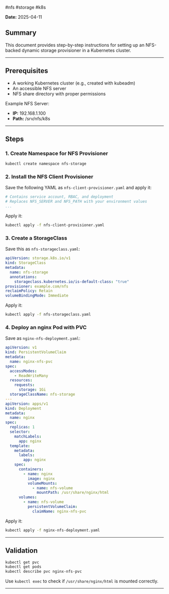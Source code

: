 #nfs #storage #k8s 

**Date:** 2025-04-11

## Summary

This document provides step-by-step instructions for setting up an NFS-backed dynamic storage provisioner in a Kubernetes cluster.

---

## Prerequisites

- A working Kubernetes cluster (e.g., created with kubeadm)
- An accessible NFS server
- NFS share directory with proper permissions

Example NFS Server:
- **IP:** 192.168.1.100
- **Path:** /srv/nfs/k8s

---

## Steps

### 1. Create Namespace for NFS Provisioner

```sh
kubectl create namespace nfs-storage
```

### 2. Install the NFS Client Provisioner

Save the following YAML as `nfs-client-provisioner.yaml` and apply it:

```yaml
# Contains service account, RBAC, and deployment
# Replaces NFS_SERVER and NFS_PATH with your environment values
...
```

Apply it:

```sh
kubectl apply -f nfs-client-provisioner.yaml
```

### 3. Create a StorageClass

Save this as `nfs-storageclass.yaml`:

```yaml
apiVersion: storage.k8s.io/v1
kind: StorageClass
metadata:
  name: nfs-storage
  annotations:
    storageclass.kubernetes.io/is-default-class: "true"
provisioner: example.com/nfs
reclaimPolicy: Retain
volumeBindingMode: Immediate
```

Apply it:

```sh
kubectl apply -f nfs-storageclass.yaml
```

### 4. Deploy an nginx Pod with PVC

Save as `nginx-nfs-deployment.yaml`:

```yaml
apiVersion: v1
kind: PersistentVolumeClaim
metadata:
  name: nginx-nfs-pvc
spec:
  accessModes:
    - ReadWriteMany
  resources:
    requests:
      storage: 1Gi
  storageClassName: nfs-storage
---
apiVersion: apps/v1
kind: Deployment
metadata:
  name: nginx
spec:
  replicas: 1
  selector:
    matchLabels:
      app: nginx
  template:
    metadata:
      labels:
        app: nginx
    spec:
      containers:
        - name: nginx
          image: nginx
          volumeMounts:
            - name: nfs-volume
              mountPath: /usr/share/nginx/html
      volumes:
        - name: nfs-volume
          persistentVolumeClaim:
            claimName: nginx-nfs-pvc
```

Apply it:

```sh
kubectl apply -f nginx-nfs-deployment.yaml
```

---

## Validation

```sh
kubectl get pvc
kubectl get pods
kubectl describe pvc nginx-nfs-pvc
```

Use `kubectl exec` to check if `/usr/share/nginx/html` is mounted correctly.

---

